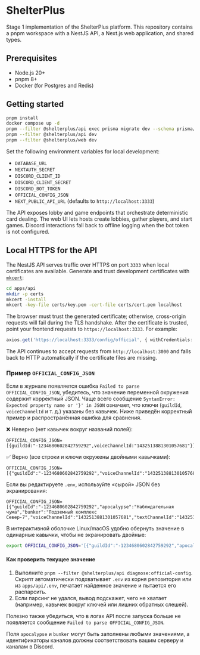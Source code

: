 # ShelterPlus

Stage 1 implementation of the ShelterPlus platform. This repository contains a pnpm workspace with a NestJS API, a Next.js web application, and shared types.

## Prerequisites

- Node.js 20+
- pnpm 8+
- Docker (for Postgres and Redis)

## Getting started

```bash
pnpm install
docker compose up -d
pnpm --filter @shelterplus/api exec prisma migrate dev --schema prisma/schema.prisma
pnpm --filter @shelterplus/api dev
pnpm --filter @shelterplus/web dev
```

Set the following environment variables for local development:

- `DATABASE_URL`
- `NEXTAUTH_SECRET`
- `DISCORD_CLIENT_ID`
- `DISCORD_CLIENT_SECRET`
- `DISCORD_BOT_TOKEN`
- `OFFICIAL_CONFIG_JSON`
- `NEXT_PUBLIC_API_URL` (defaults to `http://localhost:3333`)

The API exposes lobby and game endpoints that orchestrate deterministic card dealing. The web UI lets hosts create lobbies, gather players, and start games. Discord interactions fall back to offline logging when the bot token is not configured.

## Local HTTPS for the API

The NestJS API serves traffic over HTTPS on port `3333` when local certificates are available. Generate and trust development certificates with [`mkcert`](https://github.com/FiloSottile/mkcert):

```bash
cd apps/api
mkdir -p certs
mkcert -install
mkcert -key-file certs/key.pem -cert-file certs/cert.pem localhost
```

The browser must trust the generated certificate; otherwise, cross-origin requests will fail during the TLS handshake. After the certificate is trusted, point your frontend requests to `https://localhost:3333`. For example:

```ts
axios.get('https://localhost:3333/config/official', { withCredentials: true });
```

The API continues to accept requests from `http://localhost:3000` and falls back to HTTP automatically if the certificate files are missing.

### Пример `OFFICIAL_CONFIG_JSON`

Если в журнале появляется ошибка `Failed to parse OFFICIAL_CONFIG_JSON`, убедитесь, что значение переменной окружения содержит корректный JSON. Чаще всего сообщение `SyntaxError: Expected property name or '}' in JSON` означает, что ключи (`guildId`, `voiceChannelId` и т. д.) указаны без кавычек. Ниже приведён корректный пример и распространённая ошибка для сравнения.

❌ Неверно (нет кавычек вокруг названий полей):

```text
OFFICIAL_CONFIG_JSON=[{guildId:"-1234680602842759292",voiceChannelId:"1432513881301057681"}]
```

✅ Верно (все строки и ключи окружены двойными кавычками):

```text
OFFICIAL_CONFIG_JSON=[{"guildId":"-1234680602842759292","voiceChannelId":"1432513881301057681"}]
```

Если вы редактируете `.env`, используйте «сырой» JSON без экранирования:

```env
OFFICIAL_CONFIG_JSON=[{"guildId":"-1234680602842759292","apocalypse":"Наблюдательная чума","bunker":"Подземный комплекс Север-7","voiceChannelId":"1432513881301057681","textChannelId":"1432513827471364209"}]
```

В интерактивной оболочке Linux/macOS удобно обернуть значение в одинарные кавычки, чтобы не экранировать двойные:

```bash
export OFFICIAL_CONFIG_JSON='[{"guildId":"-1234680602842759292","apocalypse":"Наблюдательная чума","bunker":"Подземный комплекс Север-7","voiceChannelId":"1432513881301057681","textChannelId":"1432513827471364209"}]'
```

#### Как проверить текущее значение

1. Выполните `pnpm --filter @shelterplus/api diagnose:official-config`. Скрипт автоматически подхватывает `.env` из корня репозитория или из `apps/api/.env`, печатает найденное значение и пытается его распарсить.
2. Если парсинг не удался, вывод подскажет, чего не хватает (например, кавычек вокруг ключей или лишних обратных слешей).

Полезно также убедиться, что в логах API после запуска больше не появляется сообщение `Failed to parse OFFICIAL_CONFIG_JSON`.

Поля `apocalypse` и `bunker` могут быть заполнены любыми значениями, а идентификаторы каналов должны соответствовать вашим серверу и каналам в Discord.
